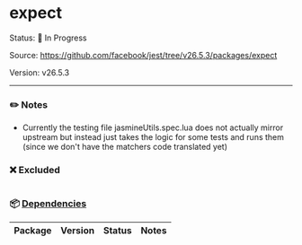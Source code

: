 # expect

Status: :hammer: In Progress

Source: https://github.com/facebook/jest/tree/v26.5.3/packages/expect

Version: v26.5.3

---

### :pencil2: Notes
* Currently the testing file jasmineUtils.spec.lua does not actually mirror upstream but instead just takes the logic for some tests and runs them (since we don't have the matchers code translated yet)

### :x: Excluded
```
```

### :package: [Dependencies]()
| Package | Version | Status | Notes |
| - | - | - | - |
